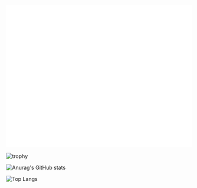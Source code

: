 <picture>
  <img src="/github-metrics.svg" alt="name-q">
</picture>

![trophy](https://github-profile-trophy.vercel.app/?username=name-q)

![Anurag's GitHub stats](https://github-readme-stats.vercel.app/api?username=name-q&show_icons=true&theme=radical)

![Top Langs](https://github-readme-stats.vercel.app/api/top-langs/?username=name-q&layout=compact)

